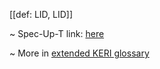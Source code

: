 [[def: LID, LID]]

~ Spec-Up-T link: <a href='https://weboftrust.github.io/WOT-terms/docs/glossary/LID'>here</a>

~ More in <a href="https://weboftrust.github.io/WOT-terms/docs/glossary/LID">extended KERI glossary</a>
